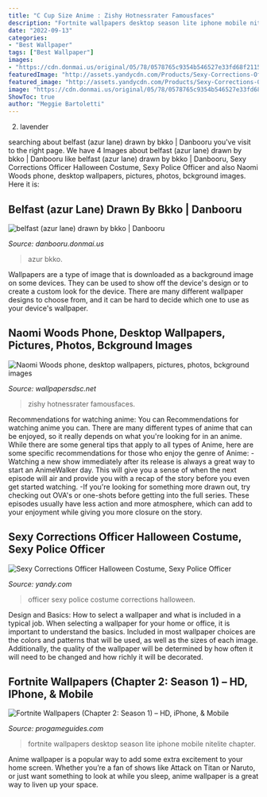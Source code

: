 ```yaml
---
title: "C Cup Size Anime : Zishy Hotnessrater Famousfaces"
description: "Fortnite wallpapers desktop season lite iphone mobile nitelite chapter"
date: "2022-09-13"
categories:
- "Best Wallpaper"
tags: ["Best Wallpaper"]
images:
- "https://cdn.donmai.us/original/05/78/0578765c9354b546527e33fd68f2115b.jpg"
featuredImage: "http://assets.yandycdn.com/Products/Sexy-Corrections-Officer-Halloween-Costume-2.jpg"
featured_image: "http://assets.yandycdn.com/Products/Sexy-Corrections-Officer-Halloween-Costume-2.jpg"
image: "https://cdn.donmai.us/original/05/78/0578765c9354b546527e33fd68f2115b.jpg"
ShowToc: true
author: "Meggie Bartoletti"
---
```



2. lavender 

	

		
searching about belfast (azur lane) drawn by bkko | Danbooru you've visit to the right page. We have 4 Images about belfast (azur lane) drawn by bkko | Danbooru like belfast (azur lane) drawn by bkko | Danbooru, Sexy Corrections Officer Halloween Costume, Sexy Police Officer and also Naomi Woods phone, desktop wallpapers, pictures, photos, bckground images. Here it is:
		
    
## Belfast (azur Lane) Drawn By Bkko | Danbooru

<img loading=lazy src="https://cdn.donmai.us/original/05/78/0578765c9354b546527e33fd68f2115b.jpg" onerror="this.onerror=null;this.src='https://tse4.mm.bing.net/th?id=OIP.BXh2XJNUtUZSfjP9aPIRWwHaKe&amp;pid=15.1';" alt="belfast (azur lane) drawn by bkko | Danbooru">

_Source: danbooru.donmai.us_

>azur bkko. 

	

Wallpapers are a type of image that is downloaded as a background image on some devices. They can be used to show off the device's design or to create a custom look for the device. There are many different wallpaper designs to choose from, and it can be hard to decide which one to use as your device's wallpaper.

    
## Naomi Woods Phone, Desktop Wallpapers, Pictures, Photos, Bckground Images

<img loading=lazy src="https://www.wallpapersdsc.net/wp-content/uploads/2020/04/Naomi-Woods-Wallpaper.jpg" onerror="this.onerror=null;this.src='https://tse2.mm.bing.net/th?id=OIP.-bfi2z0Ww2ciYlcX0EIPCwHaLH&amp;pid=15.1';" alt="Naomi Woods phone, desktop wallpapers, pictures, photos, bckground images">

_Source: wallpapersdsc.net_

>zishy hotnessrater famousfaces. 

	

Recommendations for watching anime: You can
Recommendations for watching anime you can. There are many different types of anime that can be enjoyed, so it really depends on what you're looking for in an anime. While there are some general tips that apply to all types of Anime, here are some specific recommendations for those who enjoy the genre of Anime: 
-Watching a new show immediately after its release is always a great way to start an AnimeWalker day. This will give you a sense of when the next episode will air and provide you with a recap of the story before you even get started watching. 
-If you're looking for something more drawn out, try checking out OVA's or one-shots before getting into the full series. These episodes usually have less action and more atmosphere, which can add to your enjoyment while giving you more closure on the story.

    
## Sexy Corrections Officer Halloween Costume, Sexy Police Officer

<img loading=lazy src="http://assets.yandycdn.com/Products/Sexy-Corrections-Officer-Halloween-Costume-2.jpg" onerror="this.onerror=null;this.src='https://tse4.mm.bing.net/th?id=OIP.ApJkQeuwK1F_HToQiv3ZVAAAAA&amp;pid=15.1';" alt="Sexy Corrections Officer Halloween Costume, Sexy Police Officer">

_Source: yandy.com_

>officer sexy police costume corrections halloween. 

	

Design and Basics: How to select a wallpaper and what is included in a typical job.
When selecting a wallpaper for your home or office, it is important to understand the basics. Included in most wallpaper choices are the colors and patterns that will be used, as well as the sizes of each image. Additionally, the quality of the wallpaper will be determined by how often it will need to be changed and how richly it will be decorated.

    
## Fortnite Wallpapers (Chapter 2: Season 1) – HD, IPhone, &amp; Mobile

<img loading=lazy src="https://progameguides.com/wp-content/uploads/2018/05/fortnite-1920x1080-wallpaper-lite-show.jpg" onerror="this.onerror=null;this.src='https://tse2.mm.bing.net/th?id=OIP.BEY7V0K6RRtoKarFJjqdBQHaEK&amp;pid=15.1';" alt="Fortnite Wallpapers (Chapter 2: Season 1) – HD, iPhone, &amp; Mobile">

_Source: progameguides.com_

>fortnite wallpapers desktop season lite iphone mobile nitelite chapter. 

	

Anime wallpaper is a popular way to add some extra excitement to your home screen. Whether you’re a fan of shows like Attack on Titan or Naruto, or just want something to look at while you sleep, anime wallpaper is a great way to liven up your space.

